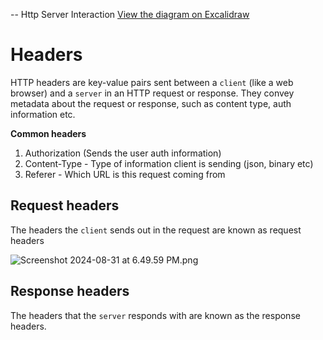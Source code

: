 -- Http Server Interaction
[View the diagram on Excalidraw](https://excalidraw.com/#json=rct-Dx-HNR8jnRw_iSOdm,HyevF0Ptv8_SOLLlvoreTA)


# Headers

HTTP headers are key-value pairs sent between a `client` (like a web browser) and a `server` in an HTTP request or response. They convey metadata about the request or response, such as content type, auth information etc.

**Common headers**

1. Authorization (Sends the user auth information)
2. Content-Type - Type of information client is sending (json, binary etc)
3. Referer - Which URL is this request coming from


## Request headers

The headers the `client` sends out in the request are known as request headers

![Screenshot 2024-08-31 at 6.49.59 PM.png](https://prod-files-secure.s3.us-west-2.amazonaws.com/085e8ad8-528e-47d7-8922-a23dc4016453/b7144903-a272-4c23-8366-de1c650cf887/Screenshot_2024-08-31_at_6.49.59_PM.png)

## Response headers

The headers that the `server` responds with are known as the response headers.

